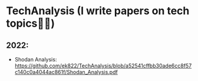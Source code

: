 # TechAnalysis (I write papers on tech topics👨‍💻)

## 2022:
- Shodan Analysis: https://github.com/ek822/TechAnalysis/blob/a52541cffbb30ade6cc8f57c140c0a4044ac861f/Shodan_Analysis.pdf


